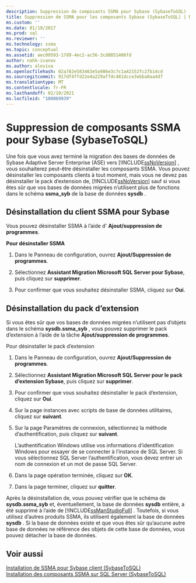 ```yaml
---
description: Suppression de composants SSMA pour Sybase (SybaseToSQL)
title: Suppression de SSMA pour les composants Sybase (SybaseToSQL) | Microsoft Docs
ms.custom: ''
ms.date: 01/19/2017
ms.prod: sql
ms.reviewer: ''
ms.technology: ssma
ms.topic: conceptual
ms.assetid: aec09593-17d9-4ec2-ac56-3cd8851406fd
author: nahk-ivanov
ms.author: alexiva
ms.openlocfilehash: 02a782e583463e5a986e3c7c1a42152fc27b14cd
ms.sourcegitcommit: 917df4ffd22e4a229af7dc481dcce3ebba0aa4d7
ms.translationtype: MT
ms.contentlocale: fr-FR
ms.lasthandoff: 02/10/2021
ms.locfileid: "100069939"
---
```

# <a name="removing-ssma-for-sybase-components-sybasetosql"></a>Suppression de composants SSMA pour Sybase (SybaseToSQL)
Une fois que vous avez terminé la migration des bases de données de Sybase Adaptive Server Enterprise (ASE) vers [!INCLUDE[ssNoVersion](../../includes/ssnoversion-md.md)] , vous souhaiterez peut-être désinstaller les composants SSMA. Vous pouvez désinstaller les composants clients à tout moment, mais vous ne devez pas désinstaller le pack d’extension de, [!INCLUDE[ssNoVersion](../../includes/ssnoversion-md.md)] sauf si vous êtes sûr que vos bases de données migrées n’utilisent plus de fonctions dans le schéma **ssma_syb** de la base de données **sysdb** .  
  
## <a name="uninstalling-the-ssma-for-sybase-client"></a>Désinstallation du client SSMA pour Sybase  
Vous pouvez désinstaller SSMA à l’aide d' **Ajout/suppression de programmes**.  
  
**Pour désinstaller SSMA**  
  
1.  Dans le Panneau de configuration, ouvrez **Ajout/Suppression de programmes**.  
  
2.  Sélectionnez **Assistant Migration Microsoft SQL Server pour Sybase**, puis cliquez sur **supprimer**.  
  
3.  Pour confirmer que vous souhaitez désinstaller SSMA, cliquez sur **Oui**.  
  
## <a name="uninstalling-the-extension-pack"></a>Désinstallation du pack d’extension  
Si vous êtes sûr que vos bases de données migrées n’utilisent pas d’objets dans le schéma **sysdb.ssma_syb** , vous pouvez supprimer le pack d’extension à l’aide de la tâche **Ajout/suppression de programmes**.  
  
Pour désinstaller le pack d’extension  
  
1.  Dans le Panneau de configuration, ouvrez **Ajout/Suppression de programmes**.  
  
2.  Sélectionnez **Assistant Migration Microsoft SQL Server pour le pack d’extension Sybase**, puis cliquez sur **supprimer**.  
  
3.  Pour confirmer que vous souhaitez désinstaller le pack d’extension, cliquez sur **Oui**.  
  
4.  Sur la page instances avec scripts de base de données utilitaires, cliquez sur **suivant**.  
  
5.  Sur la page Paramètres de connexion, sélectionnez la méthode d’authentification, puis cliquez sur **suivant**.  
  
    L’authentification Windows utilise vos informations d’identification Windows pour essayer de se connecter à l’instance de SQL Server. Si vous sélectionnez SQL Server l’authentification, vous devez entrer un nom de connexion et un mot de passe SQL Server.  
  
6.  Dans la page opération terminée, cliquez sur **OK**.  
  
7.  Dans la page terminer, cliquez sur **quitter**.  
  
Après la désinstallation de, vous pouvez vérifier que le schéma de **sysdb.ssma_syb** et, éventuellement, la base de données **sysdb** entière, a été supprimé à l’aide de [!INCLUDE[ssManStudioFull](../../includes/ssmanstudiofull-md.md)] . Toutefois, si vous utilisez d’autres produits SSMA, ils utilisent également la base de données **sysdb** . Si la base de données existe et que vous êtes sûr qu’aucune autre base de données ne référence des objets de cette base de données, vous pouvez détacher la base de données.  
  
## <a name="see-also"></a>Voir aussi  
[Installation de SSMA pour Sybase client &#40;SybaseToSQL&#41;](../../ssma/sybase/installing-ssma-for-sybase-client-sybasetosql.md)  
[Installation des composants SSMA sur SQL Server &#40;SybaseToSQL&#41;](../../ssma/sybase/installing-ssma-components-on-sql-server-sybasetosql.md)  
  
